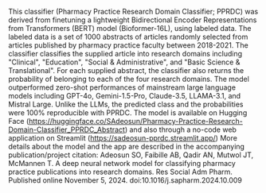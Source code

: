 This classifier (Pharmacy Practice Research Domain Classifier; PPRDC) was derived from finetuning a lightweight Bidirectional Encoder Representations from Transformers (BERT) model (Bioformer-16L), using labeled data. The labeled data is a set of 1000 abstracts of articles randomly selected from articles published by pharmacy practice faculty between 2018-2021. The classifier classifies the supplied article into research domains including "Clinical", "Education", "Social & Administrative", and "Basic Science & Translational". For each supplied abstract, the classifier also returns the probability of belonging to each of the four research domains.
The model outperformed zero-shot performances of mainstream large language models including GPT-4o, Gemini-1.5-Pro, Claude-3.5, LLAMA-3.1, and Mistral Large. Unlike the LLMs, the predicted class and the probabilities were 100% reproducible with PPRDC.
The model is available on Hugging Face (https://huggingface.co/SAdeosun/Pharmacy-Practice-Research-Domain-Classifier_PPRDC_Abstract) and also through a no-code web application on Streamlit (https://sadeosun-pprdc.streamlit.app/)
More details about the model and the app are described in the accompanying publication/project citation: Adeosun SO, Faibille AB, Qadir AN, Mutwol JT, McMannen T. A deep neural network model for classifying pharmacy practice publications into research domains. Res Social Adm Pharm. Published online November 5, 2024. doi:10.1016/j.sapharm.2024.10.009  
